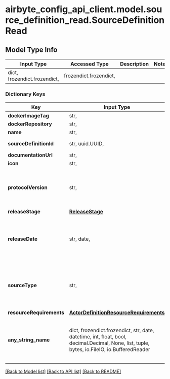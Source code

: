 # airbyte_config_api_client.model.source_definition_read.SourceDefinitionRead

## Model Type Info
Input Type | Accessed Type | Description | Notes
------------ | ------------- | ------------- | -------------
dict, frozendict.frozendict,  | frozendict.frozendict,  |  | 

### Dictionary Keys
Key | Input Type | Accessed Type | Description | Notes
------------ | ------------- | ------------- | ------------- | -------------
**dockerImageTag** | str,  | str,  |  | 
**dockerRepository** | str,  | str,  |  | 
**name** | str,  | str,  |  | 
**sourceDefinitionId** | str, uuid.UUID,  | str,  |  | value must be a uuid
**documentationUrl** | str,  | str,  |  | [optional] 
**icon** | str,  | str,  |  | [optional] 
**protocolVersion** | str,  | str,  | The Airbyte Protocol version supported by the connector | [optional] 
**releaseStage** | [**ReleaseStage**](ReleaseStage.md) | [**ReleaseStage**](ReleaseStage.md) |  | [optional] 
**releaseDate** | str, date,  | str,  | The date when this connector was first released, in yyyy-mm-dd format. | [optional] value must conform to RFC-3339 full-date YYYY-MM-DD
**sourceType** | str,  | str,  |  | [optional] must be one of ["api", "file", "database", "custom", ] 
**resourceRequirements** | [**ActorDefinitionResourceRequirements**](ActorDefinitionResourceRequirements.md) | [**ActorDefinitionResourceRequirements**](ActorDefinitionResourceRequirements.md) |  | [optional] 
**any_string_name** | dict, frozendict.frozendict, str, date, datetime, int, float, bool, decimal.Decimal, None, list, tuple, bytes, io.FileIO, io.BufferedReader | frozendict.frozendict, str, BoolClass, decimal.Decimal, NoneClass, tuple, bytes, FileIO | any string name can be used but the value must be the correct type | [optional]

[[Back to Model list]](../../README.md#documentation-for-models) [[Back to API list]](../../README.md#documentation-for-api-endpoints) [[Back to README]](../../README.md)

